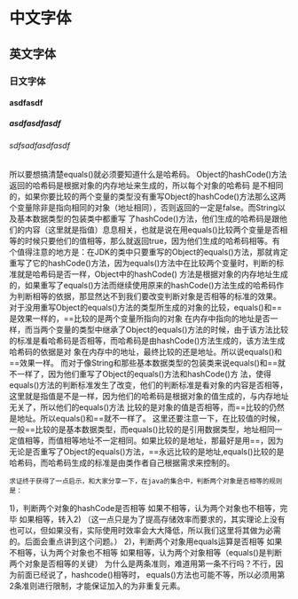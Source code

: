 # 中文字体
## 英文字体
### 日文字体
#### asdfasdf
##### asdfasdfasdf
###### sdfsadfasdfasdf
所以要想搞清楚equals()就必须要知道什么是哈希码。
	Object的hashCode()方法返回的哈希码是根据对象的内存地址来生成的，所以每个对象的哈希码
是不相同的，如果你要比较的两个变量的类型没有重写Object的hashCode()方法那么这两个变量除非是指向相同的对象（地址相同），否则返回的一定是false。而String以及基本数据类型的包装类中都重写
了hashCode()方法，他们生成的哈希码是跟他们的内容（这里就是指值）息息相关，也就是说在用equals()比较两个变量是否相等的时候只要他们的值相等，那么就返回true，因为他们生成的哈希码相等。有
个值得注意的地方是：在JDK的类中只要重写的Object的equals()方法，那就肯定重写了它的hashCode()方法，因为equals()方法中在比较两个变量时，判断的标准就是哈希码是否一样，Object中的hashCode()
方法是根据对象的内存地址生成的，如果重写了equals()方法而继续使用原来的hashCode()方法生成的哈希码作为判断相等的依据，那显然达不到我们要改变判断对象是否相等的标准的效果。
	对于没用重写Object的equals()方法的类型所生成的对象的比较，equals()和==是效果一样的，==比较的是两个变量所指向的对象
在内存中指向的地址是否一样，而当两个变量的类型中继承了Object的equals()方法的时候，由于该方法比较的标准是看哈希码是否相等，而哈希码是由hashCode()方法生成的，该方法生成哈希码的依据是对
象在内存中的地址，最终比较的还是地址。所以说equals()和==效果一样。
	而对于像String和那些基本数据类型的包装类来说equals()和==就不一样了，因为他们重写了Object的equals()方法和hashCode()方
法，使得equals()方法的判断标准发生了改变，他们的判断标准是看对象的内容是否相等，这里就是指值是不是一样，因为他们的哈希码是根据对象的值生成的，与内存地址无关了，所以他们的equals()方法
比较的是对象的值是否相等，而==比较的仍然是地址。所以equals()和==就不一样了。
	这里还要注意一下，在比较值的时候，一般==比较的是基本数据类型，而equals()比较的是引用数据类型，地址相同一定值相等，而值相等地址不一定相同。如果比较的是地址，那最好是用==，因为
无论是否重写了Object的equals()方法，==永远比较的是地址,equals()比较的是哈希码，而哈希码生成的标准是由类作者自己根据需求来控制的。

	求证终于获得了一点启示，和大家分享一下，在java的集合中，判断两个对象是否相等的规则是：
1)，判断两个对象的hashCode是否相等
如果不相等，认为两个对象也不相等，完毕
如果相等，转入2)
（这一点只是为了提高存储效率而要求的，其实理论上没有也可以，但如果没有，实际使用时效率会大大降低，所以我们这里将其做为必需的。后面会重点讲到这个问题。）
2)，判断两个对象用equals运算是否相等
如果不相等，认为两个对象也不相等
如果相等，认为两个对象相等（equals()是判断两个对象是否相等的关键） 为什么是两条准则，难道用第一条不行吗？不行，因为前面已经说了，hashcode()相等时，
equals()方法也可能不等，所以必须用第2条准则进行限制，才能保证加入的为非重复元素。
